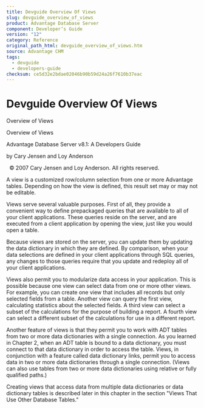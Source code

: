 ```yaml
---
title: Devguide Overview Of Views
slug: devguide_overview_of_views
product: Advantage Database Server
component: Developer’s Guide
version: "12"
category: Reference
original_path_html: devguide_overview_of_views.htm
source: Advantage CHM
tags:
  - devguide
  - developers-guide
checksum: ce5d32e2bdae02046b90b59d24a26f7610b37eac
---
```


# Devguide Overview Of Views

Overview of Views

Overview of Views

Advantage Database Server v8.1: A Developers Guide

by Cary Jensen and Loy Anderson

  © 2007 Cary Jensen and Loy Anderson. All rights reserved.

A view is a customized row/column selection from one or more Advantage tables. Depending on how the view is defined, this result set may or may not be editable.

Views serve several valuable purposes. First of all, they provide a convenient way to define prepackaged queries that are available to all of your client applications. These queries reside on the server, and are executed from a client application by opening the view, just like you would open a table.

Because views are stored on the server, you can update them by updating the data dictionary in which they are defined. By comparison, when your data selections are defined in your client applications through SQL queries, any changes to those queries require that you update and redeploy all of your client applications.

Views also permit you to modularize data access in your application. This is possible because one view can select data from one or more other views. For example, you can create one view that includes all records but only selected fields from a table. Another view can query the first view, calculating statistics about the selected fields. A third view can select a subset of the calculations for the purpose of building a report. A fourth view can select a different subset of the calculations for use in a different report.

Another feature of views is that they permit you to work with ADT tables from two or more data dictionaries with a single connection. As you learned in Chapter 2, when an ADT table is bound to a data dictionary, you must connect to that data dictionary in order to access the table. Views, in conjunction with a feature called data dictionary links, permit you to access data in two or more data dictionaries through a single connection. (Views can also use tables from two or more data dictionaries using relative or fully qualified paths.)

Creating views that access data from multiple data dictionaries or data dictionary tables is described later in this chapter in the section "Views That Use Other Database Tables."
